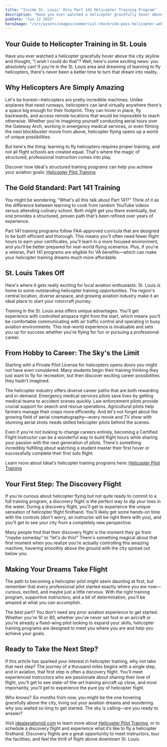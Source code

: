 ```yaml
---
title: "Inside St. Louis’ Only Part 141 Helicopter Training Program"
description: "Have you ever watched a helicopter gracefully hover above the city skyline and thought, 'I wish I could do that'? Well, here's some exciting news: you absolutely can! If you're in the St. Louis area and dreaming of learning to fly helicopters, there's never been a better time to turn that dream into reality."
pubDate: "Jun 12 2025"
heroImage: "/src/assets/images/commercial-checkride-pass-helicopter.webp"
---
```


## Your Guide to Helicopter Training in St. Louis

Have you ever watched a helicopter gracefully hover above the city skyline and thought, "I wish I could do that"? Well, here's some exciting news: you absolutely can! If you're in the St. Louis area and dreaming of learning to fly helicopters, there's never been a better time to turn that dream into reality.

## Why Helicopters Are Simply Amazing

Let's be honest—helicopters are pretty incredible machines. Unlike airplanes that need runways, helicopters can land virtually anywhere there's a space big enough for their footprint. They can hover in place, fly backwards, and access remote locations that would be impossible to reach otherwise. Whether you're imagining yourself conducting aerial tours over the Gateway Arch, working in emergency medical services, or even filming the next blockbuster movie from above, helicopter flying opens up a world of unique possibilities.

But here's the thing: learning to fly helicopters requires proper training, and not all flight schools are created equal. That's where the magic of structured, professional instruction comes into play.

Discover how Ideal's structured training programs can help you achieve your aviation goals: [Helicopter Pilot Training](/programs/helicopter-pilot-training)

## The Gold Standard: Part 141 Training

You might be wondering, "What's all this talk about Part 141?" Think of it as the difference between learning to cook from random YouTube videos versus attending culinary school. Both might get you there eventually, but one provides a structured, proven path that's been refined over years of experience.

Part 141 training programs follow FAA-approved curricula that are designed to be both efficient and thorough. This means you'll often need fewer flight hours to earn your certificates, you'll learn in a more focused environment, and you'll be better prepared for real-world flying scenarios. Plus, if you're a veteran, Part 141 programs are eligible for VA benefits—which can make your helicopter training dreams much more affordable.

## St. Louis Takes Off

Here's where it gets really exciting for local aviation enthusiasts: St. Louis is home to some outstanding helicopter training opportunities. The region's central location, diverse airspace, and growing aviation industry make it an ideal place to start your rotorcraft journey.

Training in the St. Louis area offers unique advantages. You'll get experience with controlled airspace right from the start, which means you'll be comfortable communicating with air traffic control and operating in busy aviation environments. This real-world experience is invaluable and sets you up for success whether you're flying for fun or pursuing a professional career.

## From Hobby to Career: The Sky's the Limit

Starting with a Private Pilot License for helicopters opens doors you might not have even considered. Many students begin their training thinking they just want to fly for recreation, but then discover exciting career possibilities they hadn't imagined.

The helicopter industry offers diverse career paths that are both rewarding and in-demand. Emergency medical services pilots save lives by getting medical teams to accident scenes quickly. Law enforcement pilots provide crucial support for search and rescue operations. Agricultural pilots help farmers manage their crops more efficiently. And let's not forget about the growing field of aerial cinematography—every movie and TV show with stunning aerial shots needs skilled helicopter pilots behind the scenes.

Even if you're not looking to change careers entirely, becoming a Certified Flight Instructor can be a wonderful way to build flight hours while sharing your passion with the next generation of pilots. There's something incredibly fulfilling about watching a student master their first hover or successfully complete their first solo flight.

Learn more about Ideal's helicopter training programs here: [Helicopter Pilot Training](/programs/helicopter-pilot-training)

## Your First Step: The Discovery Flight

If you're curious about helicopter flying but not quite ready to commit to a full training program, a discovery flight is the perfect way to dip your toes in the water. During a discovery flight, you'll get to experience the unique sensation of helicopter flight firsthand. You'll likely get some hands-on time with the controls (don't worry, an instructor will be right there with you), and you'll get to see your city from a completely new perspective.

Many people find that their discovery flight is the moment they go from "maybe someday" to "let's do this!" There's something magical about that first moment when you realize you're actually controlling this amazing machine, hovering smoothly above the ground with the city spread out below you.

## Making Your Dreams Take Flight

The path to becoming a helicopter pilot might seem daunting at first, but remember that every professional pilot started exactly where you are now—curious, excited, and maybe just a little nervous. With the right training program, supportive instructors, and a bit of determination, you'll be amazed at what you can accomplish.

The best part? You don't need any prior aviation experience to get started. Whether you're 18 or 80, whether you've never set foot in an aircraft or you're already a fixed-wing pilot looking to expand your skills, helicopter training programs are designed to meet you where you are and help you achieve your goals.

## Ready to Take the Next Step?

If this article has sparked your interest in helicopter training, why not take that next step? The journey of a thousand miles begins with a single step, and in aviation, that first step is often a discovery flight. You'll meet experienced instructors who are passionate about sharing their love of flight, you'll get to see state-of-the-art training aircraft up close, and most importantly, you'll get to experience the pure joy of helicopter flight.

Who knows? Six months from now, you might be the one hovering gracefully above the city, living out your aviation dreams and wondering why you waited so long to get started. The sky is calling—are you ready to answer?

Visit [idealaviationstl.com](/) to learn more about [Helicopter Pilot Training](/programs/helicopter-pilot-training), or to schedule a discovery flight and experience what it’s like to fly a helicopter firsthand. Discovery flights are a great opportunity to meet instructors, tour the facilities, and feel the thrill of flight above downtown St. Louis.
